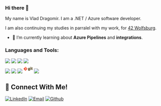 ### Hi there 👋
My name is Vlad Dragomir. I am a .NET / Azure software developer.
<br>

I am also continuing my studies in parralel with my work, for [42 Wolfsburg](https://42wolfsburg.de/).


- 🌱 I’m currently learning about **Azure Pipelines** and **integrations**.

<h3 align="left">Languages and Tools:</h3>

<code><img height="30" src="https://github.com/abranhe/programming-languages-logos/blob/master/src/csharp/csharp.png"></code>
<code><img height="30" src="https://github.com/MarikIshtar007/MarikIshtar007/blob/master/images/c-original.svg"></code>
<code><img height="30" src="https://upload.wikimedia.org/wikipedia/commons/thumb/7/7d/Microsoft_.NET_logo.svg/2048px-Microsoft_.NET_logo.svg.png"></code>
<code><img height="30" src="https://upload.wikimedia.org/wikipedia/commons/a/a8/Microsoft_Azure_Logo.svg"></code>
<br>
<code><img height="30" src="https://github.com/MarikIshtar007/MarikIshtar007/blob/master/images/sql.svg"></code>
<code><img height="30" src="https://symbols.getvecta.com/stencil_27/57_logic-apps.82ee97a54f.jpg"></code>
<code><img height="30" src="https://btp.udina.de/icons/azure/functions.svg"></code>
<code><img height="30" src="https://raw.githubusercontent.com/github/explore/80688e429a7d4ef2fca1e82350fe8e3517d3494d/topics/git/git.png"></code>
<code><img height="30" src="https://symbols.getvecta.com/stencil_28/71_virtual-network.8cd684329b.svg"></code>



## 📱 Connect With Me!
[![LinkedIn](https://img.shields.io/badge/-LinkedIn-0e76a8?style=flat-square&logo=linkedin&logoColor=white)](https://www.linkedin.com/in/vdragomir/)
[![Email](https://img.shields.io/badge/Email-%20-d95040?style=flat-square&logo=mail&logoColor=white)](mailto:vdragomir@protonmail.com)
[![Github](https://img.shields.io/badge/GitHub-100000?style=flat-square&log=github&logoColor=white)](https://github.com/VladDrag)
